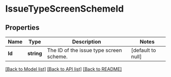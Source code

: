 # IssueTypeScreenSchemeId

## Properties
Name | Type | Description | Notes
------------ | ------------- | ------------- | -------------
**Id** | **string** | The ID of the issue type screen scheme. | [default to null]

[[Back to Model list]](../README.md#documentation-for-models) [[Back to API list]](../README.md#documentation-for-api-endpoints) [[Back to README]](../README.md)

